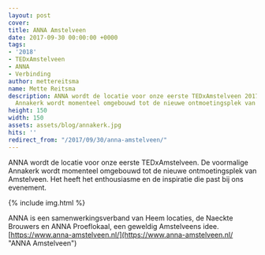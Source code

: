 ```yaml
---
layout: post
cover:
title: ANNA Amstelveen
date: 2017-09-30 00:00:00 +0000
tags:
- '2018'
- TEDxAmstelveen
- ANNA
- Verbinding
author: mettereitsma
name: Mette Reitsma
description: ANNA wordt de locatie voor onze eerste TEDxAmstelveen 2017. De voormalige
  Annakerk wordt momenteel omgebouwd tot de nieuwe ontmoetingsplek van Amstelveen.
height: 150
width: 150
assets: assets/blog/annakerk.jpg
hits: ''
redirect_from: "/2017/09/30/anna-amstelveen/"
---
```


ANNA wordt de locatie voor onze eerste TEDxAmstelveen. De voormalige Annakerk wordt momenteel omgebouwd tot de nieuwe ontmoetingsplek van Amstelveen. Het heeft het enthousiasme en de inspiratie die past bij ons evenement.

{% include img.html %}

ANNA is een samenwerkingsverband van Heem locaties, de Naeckte Brouwers en ANNA Proeflokaal,  een geweldig Amstelveens idee.
[https://www.anna-amstelveen.nl/](https://www.anna-amstelveen.nl/ "ANNA Amstelveen")
